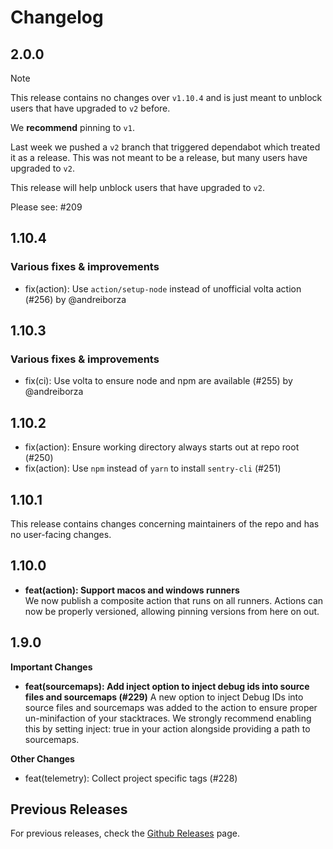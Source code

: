 # Changelog

## 2.0.0

> [!NOTE]  
> This release contains no changes over `v1.10.4` and is just meant to unblock users that have upgraded to `v2` before.  
> 
> We **recommend** pinning to `v1`.
 
Last week we pushed a `v2` branch that triggered dependabot which treated it as a release.
This was not meant to be a release, but many users have upgraded to `v2`.

This release will help unblock users that have upgraded to `v2`.

Please see: #209

## 1.10.4

### Various fixes & improvements

- fix(action): Use `action/setup-node` instead of unofficial volta action (#256) by @andreiborza

## 1.10.3

### Various fixes & improvements

- fix(ci): Use volta to ensure node and npm are available (#255) by @andreiborza

## 1.10.2

- fix(action): Ensure working directory always starts out at repo root (#250)
- fix(action): Use `npm` instead of `yarn` to install `sentry-cli` (#251)

## 1.10.1

This release contains changes concerning maintainers of the repo and has no user-facing changes.

## 1.10.0

- **feat(action): Support macos and windows runners**  
We now publish a composite action that runs on all runners. Actions can now be properly versioned, allowing pinning versions from here on out.

## 1.9.0

**Important Changes**

- **feat(sourcemaps): Add inject option to inject debug ids into source files and sourcemaps (#229)**
A new option to inject Debug IDs into source files and sourcemaps was added to the action to ensure proper un-minifaction of your stacktraces. We strongly recommend enabling this by setting inject: true in your action alongside providing a path to sourcemaps.

**Other Changes**
- feat(telemetry): Collect project specific tags (#228)

## Previous Releases

For previous releases, check the [Github Releases](https://github.com/getsentry/action-release/releases) page.
